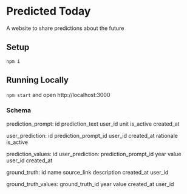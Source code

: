 # Predicted Today

A website to share predictions about the future

## Setup

`npm i`

## Running Locally

`npm start` and open http://localhost:3000

### Schema

prediction_prompt:
id
prediction_text
user_id
unit
is_active
created_at

user_prediction:
id
prediction_prompt_id
user_id
created_at
rationale
is_active

prediction_values:
id
user_prediction:
prediction_prompt_id
year
value
user_id
created_at

ground_truth:
id
name
source_link
description
created_at
user_id

ground_truth_values:
ground_truth_id
year
value
created_at
user_id
